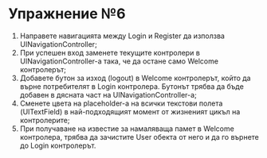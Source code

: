 # Упражнение №6

1. Направете навигацията между Login и Register да използва UINavigationController;
2. При успешен вход заменете текущите контролери в UINavigationController-а така, че да остане само Welcome контролерът;
3. Добавете бутон за изход (logout) в Welcome контролерът, който да върне потребителят в Login контролера. Бутонът трябва да бъде добавен в дясната част на UINavigationController-a;
4. Сменете цвета на placeholder-a на всички текстови полета (UITextField) в най-подходящият момент от жизненият цикъл на контролерите;
5. При получаване на известие за намаляваща памет в Welcome контролера, трябва да зачистите User обекта от него и да го върнете до Login контролерът.
